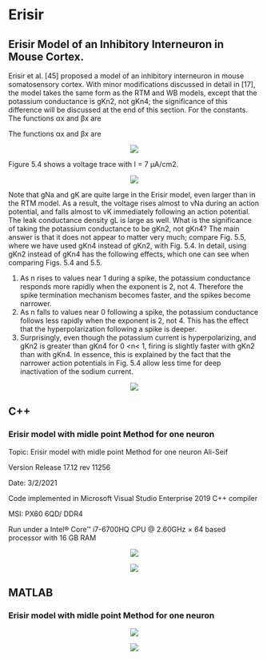 # Erisir
## Erisir Model of an Inhibitory Interneuron in Mouse Cortex.

Erisir et al. [45] proposed a model of an inhibitory interneuron in mouse somatosensory cortex. With minor modifications discussed in detail in [17], the model takes the same form as the RTM and WB models, except that the potassium conductance is gKn2, not gKn4; the significance of this difference will be discussed at the end of this section. For the constants. The functions αx and βx are

 The functions αx and βx are
 
<p align="center">
 <img src="https://github.com/aliseif321/1.Models_of_Single_Neuron/blob/main/3.____(Erisir)______ErisirModel%20Single%20Neuron/Book/Untitled.png?raw=true" >
 </p>

Figure 5.4 shows a voltage trace with I = 7 μA/cm2.

<p align="center">
 <img src="https://github.com/aliseif321/1.Models_of_Single_Neuron/blob/main/3.____(Erisir)______ErisirModel%20Single%20Neuron/Book/Untitled2.png?raw=true" >
 </p>

Note that gNa and gK are quite large in the Erisir model, even larger than in the RTM model. As a result, the voltage rises almost to vNa during an action potential, and falls almost to vK immediately following an action potential. The leak conductance density gL is large as well.
What is the significance of taking the potassium conductance to be gKn2, not gKn4? The main answer is that it does not appear to matter very much; compare Fig. 5.5, where we have used gKn4 instead of gKn2, with Fig. 5.4. In detail, using gKn2 instead of gKn4 has the following effects, which one can see when comparing Figs. 5.4 and 5.5.

1. As n rises to values near 1 during a spike, the potassium conductance responds more rapidly when the exponent is 2, not 4. Therefore the spike termination mechanism becomes faster, and the spikes become narrower.
2. As n falls to values near 0 following a spike, the potassium conductance follows less rapidly when the exponent is 2, not 4. This has the effect that the hyperpolarization following a spike is deeper.
3. Surprisingly, even though the potassium current is hyperpolarizing, and gKn2 is greater than gKn4 for 0 <n< 1, firing is slightly faster with gKn2 than with gKn4. In essence, this is explained by the fact that the narrower action potentials in Fig. 5.4 allow less time for deep inactivation of the sodium current.

<p align="center">
 <img src="https://github.com/aliseif321/1.Models_of_Single_Neuron/blob/main/3.____(Erisir)______ErisirModel%20Single%20Neuron/Book/Untitled3.png?raw=true" >
 </p>

## C++
### Erisir model with midle point Method for one neuron




Topic: Erisir model with midle point Method for one neuron    Ali-Seif



Version Release 17.12 rev 11256



Date: 3/2/2021



Code implemented in Microsoft Visual Studio Enterprise 2019 C++ compiler



MSI: PX60 6QD/ DDR4



Run under a Intel® Core™ i7-6700HQ CPU @ 2.60GHz × 64 based processor with 16 GB RAM



<p align="center">
 <img src="https://github.com/aliseif321/1.Models_of_Single_Neuron/blob/main/3.____(Erisir)______ErisirModel%20Single%20Neuron/C++/Picture/Untitled.png?raw=true" >
 </p>

<p align="center">
 <img src="https://github.com/aliseif321/1.Models_of_Single_Neuron/blob/main/3.____(Erisir)______ErisirModel%20Single%20Neuron/C++/Picture/Untitled4.png?raw=true" >
 </p>



## MATLAB
### Erisir model with midle point Method for one neuron


<p align="center">
 <img src="https://github.com/aliseif321/1.Models_of_Single_Neuron/blob/main/3.____(Erisir)______ErisirModel%20Single%20Neuron/MATLAB/Picture/Untitled.png?raw=true" >
 </p>

<p align="center">
 <img src="https://github.com/aliseif321/1.Models_of_Single_Neuron/blob/main/3.____(Erisir)______ErisirModel%20Single%20Neuron/MATLAB/Picture/Untitled2.png?raw=true" >
 </p>

